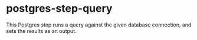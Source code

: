 # postgres-step-query

This Postgres step runs a query against the given database connection, and sets the results as an output.
